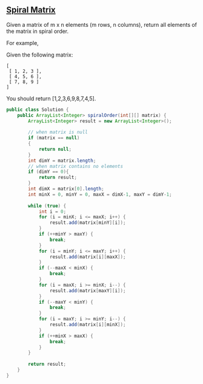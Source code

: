 ## [Spiral Matrix](http://oj.leetcode.com/problems/spiral-matrix/)

Given a matrix of m x n elements (m rows, n columns), return all elements of the matrix in spiral order.

For example,

Given the following matrix:

```
[
 [ 1, 2, 3 ],
 [ 4, 5, 6 ],
 [ 7, 8, 9 ]
]
```

You should return [1,2,3,6,9,8,7,4,5].

``` java
public class Solution {
    public ArrayList<Integer> spiralOrder(int[][] matrix) {
        ArrayList<Integer> result = new ArrayList<Integer>();
        
        // when matrix is null
        if (matrix == null)
        {
            return null;
        }
        int dimY = matrix.length;
        // when matrix contains no elements
        if (dimY == 0){
            return result;
        }
        int dimX = matrix[0].length;
        int minX = 0, minY = 0, maxX = dimX-1, maxY = dimY-1;
        
        while (true) {
            int i = 0;
            for (i = minX; i <= maxX; i++) {
                result.add(matrix[minY][i]);
            }
            if (++minY > maxY) {
                break;
            }
            for (i = minY; i <= maxY; i++) {
                result.add(matrix[i][maxX]);
            }
            if (--maxX < minX) {
                break;
            }
            for (i = maxX; i >= minX; i--) {
                result.add(matrix[maxY][i]);
            }
            if (--maxY < minY) {
                break;
            }
            for (i = maxY; i >= minY; i--) {
                result.add(matrix[i][minX]);
            }
            if (++minX > maxX) {
                break;
            }
        }
        
        return result;
    }
}
```